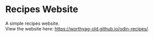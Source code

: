 # Recipes Website
A simple recipes website.   
View the website here: https://worthyag-old.github.io/odin-recipes/.

